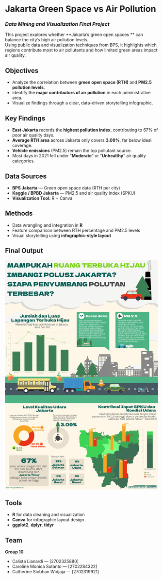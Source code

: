 # Jakarta Green Space vs Air Pollution  
### *Data Mining and Visualization Final Project*

This project explores whether **Jakarta’s green open spaces ** can balance the city’s high air pollution levels.  
Using public data and visualization techniques from BPS, it highlights which regions contribute most to air pollutants and how limited green areas impact air quality.

## Objectives
- Analyze the correlation between **green open space (RTH)** and **PM2.5 pollution levels**.  
- Identify the **major contributors of air pollution** in each administrative area.  
- Visualize findings through a clear, data-driven storytelling infographic.

## Key Findings
- **East Jakarta** records the **highest pollution index**, contributing to 67% of poor air quality days.  
- **Average RTH area** across Jakarta only covers **3.09%**, far below ideal coverage.  
- **Vehicle emissions** (PM2.5) remain the top pollutant source.
- Most days in 2021 fell under “**Moderate**” or “**Unhealthy**” air quality categories.

## Data Sources
- **BPS Jakarta** — Green open space data (RTH per city)  
- **Kaggle / BPBD Jakarta** — PM2.5 and air quality index (SPKU)  
- **Visualization Tool:** R + Canva  

## Methods
- Data wrangling and integration in **R**  
- Feature comparison between RTH percentage and PM2.5 levels  
- Visual storytelling using **infographic-style layout**

## Final Output
![Jakarta Green Space vs Air Pollution](DMV_AOL_FinalPoster.png)

## Tools
- **R** for data cleaning and visualization  
- **Canva** for infographic layout design  
- **ggplot2**, **dplyr**, **tidyr**

## Team
**Group 10**  
- Calista Lianardi — [2702325880]  
- Caroline Monica Sutanto — [2702284322]  
- Catherine Siobhan Widjaja — [2702319921]
